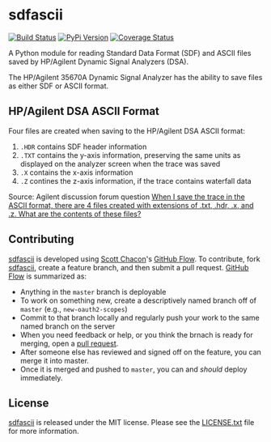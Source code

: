 # sdfascii

[![Build Status][travis image]][travis link]
[![PyPi Version][pypi ver image]][pypi ver link]
[![Coverage Status][coveralls image]][coveralls link]

A Python module for reading Standard Data Format (SDF) and ASCII files
saved by HP/Agilent Dynamic Signal Analyzers (DSA).

The HP/Agilent 35670A Dynamic Signal Analyzer has the ability to save
files as either SDF or ASCII format.

## HP/Agilent DSA ASCII Format

Four files are created when saving to the HP/Agilent DSA ASCII format:

1. `.HDR` contains SDF header information
2. `.TXT` contains the y-axis information, preserving the same units as
   displayed on the analyzer screen when the trace was saved
3. `.X` contains the x-axis information
4. `.Z` contines the z-axis information, if the trace contains waterfall
   data

Source: Agilent discussion forum question [When I save the trace in the
ASCII format, there are 4 files created with extensions of .txt, .hdr,
.x, and .z. What are the contents of these files?][1]

## Contributing

[sdfascii][] is developed using [Scott Chacon][]'s [GitHub Flow][]. To
contribute, fork [sdfascii][], create a feature branch, and then submit
a pull request.  [GitHub Flow][] is summarized as:

- Anything in the `master` branch is deployable
- To work on something new, create a descriptively named branch off of
  `master` (e.g., `new-oauth2-scopes`)
- Commit to that branch locally and regularly push your work to the same
  named branch on the server
- When you need feedback or help, or you think the brnach is ready for
  merging, open a [pull request][].
- After someone else has reviewed and signed off on the feature, you can
  merge it into master.
- Once it is merged and pushed to `master`, you can and *should* deploy
  immediately.

## License

[sdfascii][] is released under the MIT license. Please see the
[LICENSE.txt][] file for more information.

[1]: http://www.home.agilent.com/agilent/editorial.jspx?ckey=628664&id=628664&nid=-536902471.0.00&lc=eng&cc=IN
[coveralls image]: https://coveralls.io/repos/questrail/sdfascii/badge.png
[coveralls link]: https://coveralls.io/r/questrail/sdfascii
[github flow]: http://scottchacon.com/2011/08/31/github-flow.html
[LICENSE.txt]: https://github.com/questrail/sdfascii/blob/master/LICENSE.txt
[numpy]: http://www.numpy.org
[pull request]: https://help.github.com/articles/using-pull-requests
[pypi ver image]: https://badge.fury.io/py/sdfascii.svg
[pypi ver link]: http://badge.fury.io/py/sdfascii
[scott chacon]: http://scottchacon.com/about.html
[sdfascii]: https://github.com/questrail/sdfascii
[travis image]: https://travis-ci.org/questrail/sdfascii.png?branch=master
[travis link]: https://travis-ci.org/questrail/sdfascii
